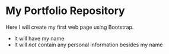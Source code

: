# My Portfolio Repository

Here I will create my first web page using Bootstrap.

* It will have my name
* It will *not* contain any personal information besides my name
